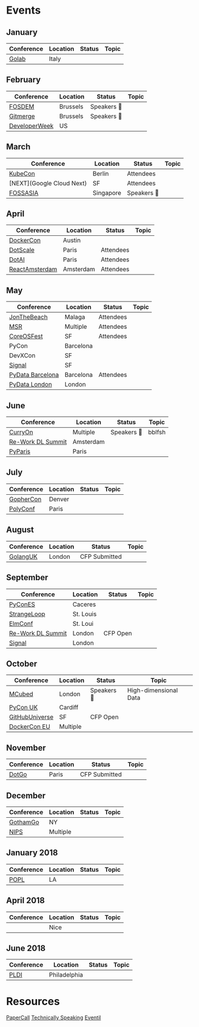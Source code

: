 # Events

## January

|Conference                       |Location|Status       |Topic        |
|---------------------------------|--------|-------------|-------------|
|[Golab](https://golab.io/)       |Italy   |             |             |

## February

|Conference                               |Location     |Status       |Topic        |
|-----------------------------------------|-------------|-------------|-------------|
|[FOSDEM](https://fosdem.org/)            |Brussels     |Speakers :rocket: |        |
|[Gitmerge](http://git-merge.com/)        |Brussels     |Speakers :rocket: |        |
|[DeveloperWeek](http://www.developerweek.com/) |US     |             |             |

## March

|Conference                       |Location     |Status       |Topic     |
|---------------------------------|-------------|-------------|----------|
|[KubeCon](http://events.linuxfoundation.org/events/cloudnativecon-and-kubecon-europe) | Berlin |Attendees          |         |
|[NEXT](Google Cloud Next)        |SF |Attendees             |           |
|[FOSSASIA](https://2017.fossasia.org/)        |Singapore     |Speakers :rocket: |        |


## April

|Conference                       |Location     |Status       |Topic     |
|---------------------------------|-------------|-------------|----------|
|[DockerCon](https://www.docker.com/events/dockercon) |Austin |    |     |
|[DotScale](https://www.dotscale.io/)|Paris     |Attendees    |          |
|[DotAI](https://www.dotai.io/)   |Paris        |Attendees    |          |
|[ReactAmsterdam](https://react.amsterdam/)| Amsterdam |Attendees  |     |

## May

|Conference                       |Location     |Status       |Topic        |
|---------------------------------|-------------|-------------|-------------|
|[JonTheBeach](https://jonthebeach.com/)|Malaga |Attendees    |             |
|[MSR](msrconf.org)               |Multiple     |Attendees    |             |
|[CoreOSFest](https://coreos.com/fest/)|SF      |Attendees    |             |
|PyCon                            |Barcelona    |             |             |
|DevXCon                          |SF           |             |             |
|[Signal](https://www.twilio.com/signal)|SF     |             |             |
|[PyData Barcelona](https://pydata.org/barcelona2017/)|Barcelona|Attendees| |
|[PyData London](https://pydata.org/london2017/)|London|      |             |

## June

|Conference                       |Location     |Status       |Topic        |
|---------------------------------|-------------|-------------|-------------|
|[CurryOn](http://www.curry-on.org/2017/)|Multiple|Speakers :rocket: |bblfsh       |
|[Re-Work DL Summit](https://www.re-work.co/events/machine-intelligence-summit-amsterdam-2017)|Amsterdam |              |             |
|[PyParis](http://pyparis.org/)   |Paris        |             |             |

## July

|Conference                       |Location     |Status       |Topic        |
|---------------------------------|-------------|-------------|-------------|
|[GopherCon](https://gophercon.com/)|Denver     |             |             |
|[PolyConf](https://polyconf.com/)|Paris        |             |             |

## August

|Conference                       |Location     |Status       |Topic        |
|---------------------------------|-------------|-------------|-------------|
|[GolangUK](https://www.golanguk.com/)|London   |CFP Submitted|             |

## September

|Conference                       |Location     |Status       |Topic        |
|---------------------------------|-------------|-------------|-------------|
|[PyConES](https://2017.es.pycon.org/es/)|Caceres|            |             |
|[StrangeLoop](https://www.thestrangeloop.com/) |St. Louis    |      |      |
|[ElmConf](https://www.elm-conf.us/)|St. Loui   |             |             |
|[Re-Work DL Summit](https://www.re-work.co/events/deep-learning-summit-london-2017)  |London |CFP Open     |             |
|[Signal](https://www.twilio.com/signal/london) |London       |      |      |

## October

|Conference                       |Location     |Status       |Topic        |
|---------------------------------|-------------|-------------|-------------|
|[MCubed](http://www.mcubed.london/)|London     |Speakers :rocket: |High-dimensional Data|
|[PyCon UK](http://2017.pyconuk.org/)|Cardiff   |             |             |
|[GitHubUniverse](https://githubuniverse.com/)|SF|CFP Open    |             |
|[DockerCon EU](https://europe-2017.dockercon.com/)| Multiple |       |     |

## November

|Conference                       |Location     |Status       |Topic        |
|---------------------------------|-------------|-------------|-------------|
|[DotGo](https://www.dotgo.io/)   |Paris        |CFP Submitted|             |

## December

|Conference                       |Location     |Status       |Topic        |
|---------------------------------|-------------|-------------|-------------|
|[GothamGo](http://gothamgo.com/) |NY           |             |             |
|[NIPS](https://nips.cc/)         |Multiple     |             |             |

## January 2018

|Conference                       |Location     |Status       |Topic        |
|---------------------------------|-------------|-------------|-------------|
|[POPL](http://popl18.sigplan.org/) |LA         |             |             |

## April 2018

|Conference                       |Location     |Status       |Topic        |
|---------------------------------|-------------|-------------|-------------|
| [<Programming>](http://2018.programming-conference.org/) | Nice | |       |

## June 2018

|Conference                       |Location     |Status       |Topic        |
|---------------------------------|-------------|-------------|-------------|
| [PLDI](http://conf.researchr.org/home/pldi-2018) | Philadelphia | |       |

# Resources
[PaperCall](]https://www.papercall.io/)
[Technically Speaking](https://tinyletter.com/techspeak)
[Eventil](https://eventil.com/events/)

